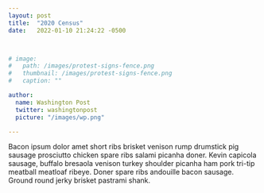 ```yaml
---
layout: post
title:  "2020 Census"
date:   2022-01-10 21:24:22 -0500



# image:
#   path: /images/protest-signs-fence.png
#   thumbnail: /images/protest-signs-fence.png
#   caption: ""

author:
  name: Washington Post
  twitter: washingtonpost
  picture: "/images/wp.png"

---
```


Bacon ipsum dolor amet short ribs brisket venison rump drumstick pig sausage prosciutto chicken spare ribs salami picanha doner. Kevin capicola sausage, buffalo bresaola venison turkey shoulder picanha ham pork tri-tip meatball meatloaf ribeye. Doner spare ribs andouille bacon sausage. Ground round jerky brisket pastrami shank.



[project-link]: https://www.washingtonpost.com/graphics/2020/local/white-house-fence-protest-signs-photos/
[print-pdf]: /protest-wall-print.pdf
